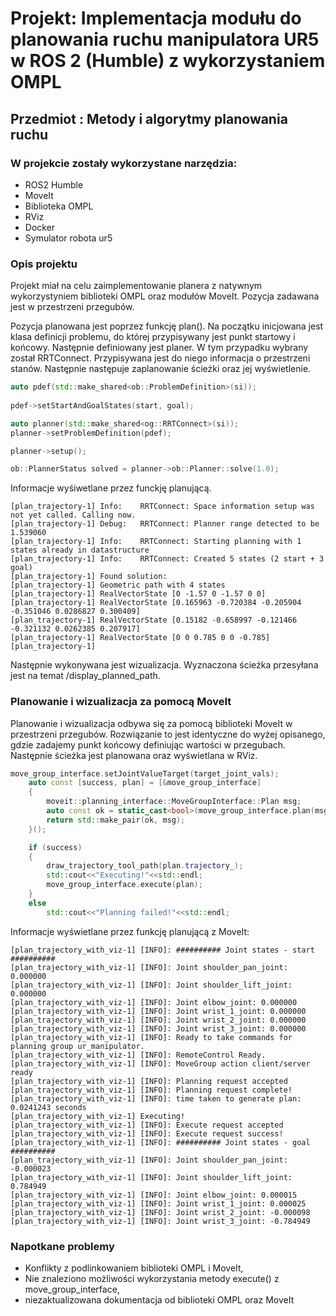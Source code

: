  # Projekt: Implementacja modułu do planowania ruchu manipulatora UR5 w ROS 2 (Humble) z wykorzystaniem OMPL  

 ## Przedmiot : Metody i algorytmy planowania ruchu

### W projekcie zostały wykorzystane narzędzia:

- ROS2 Humble
- MoveIt
- Biblioteka OMPL
- RViz
- Docker
- Symulator robota ur5


### Opis projektu

 Projekt miał na celu zaimplementowanie planera z natywnym wykorzystyniem biblioteki OMPL oraz modułów MoveIt. Pozycja zadawana jest w przestrzeni przegubów.


Pozycja planowana jest poprzez funkcję plan(). Na początku inicjowana jest klasa definicji problemu, do której przypisywany jest punkt startowy i końcowy. Następnie definiowany jest planer. W tym przypadku wybrany został RRTConnect. Przypisywana jest do niego informacja o przestrzeni stanów. Następnie następuje zaplanowanie ścieżki oraz jej wyświetlenie.

```cpp
auto pdef(std::make_shared<ob::ProblemDefinition>(si));
    
pdef->setStartAndGoalStates(start, goal);

auto planner(std::make_shared<og::RRTConnect>(si));
planner->setProblemDefinition(pdef);

planner->setup();

ob::PlannerStatus solved = planner->ob::Planner::solve(1.0);
```
Informacje wyśiwetlane przez funckję planującą.

```
[plan_trajectory-1] Info:    RRTConnect: Space information setup was not yet called. Calling now.
[plan_trajectory-1] Debug:   RRTConnect: Planner range detected to be 1.539060
[plan_trajectory-1] Info:    RRTConnect: Starting planning with 1 states already in datastructure
[plan_trajectory-1] Info:    RRTConnect: Created 5 states (2 start + 3 goal)
[plan_trajectory-1] Found solution:
[plan_trajectory-1] Geometric path with 4 states
[plan_trajectory-1] RealVectorState [0 -1.57 0 -1.57 0 0]
[plan_trajectory-1] RealVectorState [0.165963 -0.720384 -0.205904 -0.351046 0.0286827 0.300409]
[plan_trajectory-1] RealVectorState [0.15182 -0.658997 -0.121466 -0.321132 0.0262385 0.207917]
[plan_trajectory-1] RealVectorState [0 0 0.785 0 0 -0.785]
[plan_trajectory-1] 

```

Następnie wykonywana jest wizualizacja. Wyznaczona ścieżka przesyłana jest na temat /display_planned_path.

### Planowanie i wizualizacja za pomocą MoveIt
Planowanie i wizualizacja odbywa się za pomocą biblioteki MoveIt w przestrzeni przegubów. Rozwiązanie to jest identyczne do wyżej opisanego, gdzie zadajemy punkt końcowy definiując wartości w przegubach. Następnie ścieżka jest planowana oraz wyświetlana w RViz.

```cpp
move_group_interface.setJointValueTarget(target_joint_vals);
    auto const [success, plan] = [&move_group_interface]
    {
        moveit::planning_interface::MoveGroupInterface::Plan msg;
        auto const ok = static_cast<bool>(move_group_interface.plan(msg));
        return std::make_pair(ok, msg);
    }();

    if (success)
    {
        draw_trajectory_tool_path(plan.trajectory_);
        std::cout<<"Executing!"<<std::endl;
        move_group_interface.execute(plan);
    }
    else
        std::cout<<"Planning failed!"<<std::endl;
```
Informacje wyświetlane przez funkcję planującą z MoveIt:
```
[plan_trajectory_with_viz-1] [INFO]: ########## Joint states - start ##########
[plan_trajectory_with_viz-1] [INFO]: Joint shoulder_pan_joint: 0.000000
[plan_trajectory_with_viz-1] [INFO]: Joint shoulder_lift_joint: 0.000000
[plan_trajectory_with_viz-1] [INFO]: Joint elbow_joint: 0.000000
[plan_trajectory_with_viz-1] [INFO]: Joint wrist_1_joint: 0.000000
[plan_trajectory_with_viz-1] [INFO]: Joint wrist_2_joint: 0.000000
[plan_trajectory_with_viz-1] [INFO]: Joint wrist_3_joint: 0.000000
[plan_trajectory_with_viz-1] [INFO]: Ready to take commands for planning group ur_manipulator.
[plan_trajectory_with_viz-1] [INFO]: RemoteControl Ready.
[plan_trajectory_with_viz-1] [INFO]: MoveGroup action client/server ready
[plan_trajectory_with_viz-1] [INFO]: Planning request accepted
[plan_trajectory_with_viz-1] [INFO]: Planning request complete!
[plan_trajectory_with_viz-1] [INFO]: time taken to generate plan: 0.0241243 seconds
[plan_trajectory_with_viz-1] Executing!
[plan_trajectory_with_viz-1] [INFO]: Execute request accepted
[plan_trajectory_with_viz-1] [INFO]: Execute request success!
[plan_trajectory_with_viz-1] [INFO]: ########## Joint states - goal ##########
[plan_trajectory_with_viz-1] [INFO]: Joint shoulder_pan_joint: -0.000023
[plan_trajectory_with_viz-1] [INFO]: Joint shoulder_lift_joint: 0.784949
[plan_trajectory_with_viz-1] [INFO]: Joint elbow_joint: 0.000015
[plan_trajectory_with_viz-1] [INFO]: Joint wrist_1_joint: 0.000025
[plan_trajectory_with_viz-1] [INFO]: Joint wrist_2_joint: -0.000098
[plan_trajectory_with_viz-1] [INFO]: Joint wrist_3_joint: -0.784949
```


### Napotkane problemy

- Konflikty z podlinkowaniem biblioteki OMPL i MoveIt,
- Nie znaleziono możliwości wykorzystania metody execute() z move_group_interface,
- niezaktualizowana dokumentacja od biblioteki OMPL oraz MoveIt 

